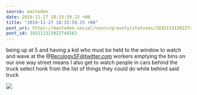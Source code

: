 ```yaml
---
source: mastodon
date: 2019-11-27 18:33:59.15 +00
title: "2019-11-27 18:33:59.15 +00"
post_uri: https://mastodon.social/users/gravely/statuses/103211312022744263
post_id: 103211312022744263
---
```

being up at 5 and having a kid who must be held to the window to watch and wave at the @RecologySF@twitter.com workers emptying the bins on our one way street means I also get to watch people in cars behind the truck select honk from the list of things they could do while behind said truck


![](/images/22078730.jpg)

